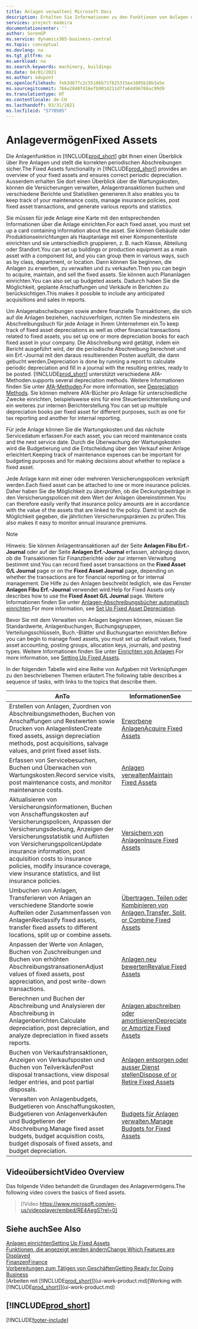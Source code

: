 ```yaml
---
title: Anlagen verwalten| Microsoft Docs
description: Erhalten Sie Informationen zu den Funktionen von Anlagen und eine Übersicht , wie mit Anlagen gearbeitet wird.
services: project-madeira
documentationcenter: ''
author: SorenGP
ms.service: dynamics365-business-central
ms.topic: conceptual
ms.devlang: na
ms.tgt_pltfrm: na
ms.workload: na
ms.search.keywords: machinery, buildings
ms.date: 04/01/2021
ms.author: edupont
ms.openlocfilehash: feb3d677c2c55166b71f825315ee1805b28b3a5e
ms.sourcegitcommit: 766e2840fd16efb901d211d7fa64d96766ac99d9
ms.translationtype: HT
ms.contentlocale: de-CH
ms.lasthandoff: 03/31/2021
ms.locfileid: "5770505"
---
```

# <a name="fixed-assets"></a><span data-ttu-id="1ef3b-103">Anlagevermögen</span><span class="sxs-lookup"><span data-stu-id="1ef3b-103">Fixed Assets</span></span>
<span data-ttu-id="1ef3b-104">Die Anlagenfunktion in [!INCLUDE[prod_short](includes/prod_short.md)] gibt Ihnen einen Überblick über Ihre Anlagen und stellt die korrekten periodischen Abschreibungen sicher.</span><span class="sxs-lookup"><span data-stu-id="1ef3b-104">The Fixed Assets functionality in [!INCLUDE[prod_short](includes/prod_short.md)] provides an overview of your fixed assets and ensures correct periodic depreciation.</span></span> <span data-ttu-id="1ef3b-105">Ausserdem erhalten Sie dort einen Überblick über die Wartungskosten, können die Versicherungen verwalten, Anlagentransaktionen buchen und verschiedene Berichte und Statistiken generieren.</span><span class="sxs-lookup"><span data-stu-id="1ef3b-105">It also enables you to keep track of your maintenance costs, manage insurance policies, post fixed asset transactions, and generate various reports and statistics.</span></span>

<span data-ttu-id="1ef3b-106">Sie müssen für jede Anlage eine Karte mit den entsprechenden Informationen über die Anlage einrichten.</span><span class="sxs-lookup"><span data-stu-id="1ef3b-106">For each fixed asset, you must set up a card containing information about the asset.</span></span> <span data-ttu-id="1ef3b-107">Sie können Gebäude oder Produktionseinrichtungen als Hauptanlage mit einer Komponentenliste einrichten und sie unterschiedlich gruppieren, z. B. nach Klasse, Abteilung oder Standort.</span><span class="sxs-lookup"><span data-stu-id="1ef3b-107">You can set up buildings or production equipment as a main asset with a component list, and you can group them in various ways, such as by class, department, or location.</span></span> <span data-ttu-id="1ef3b-108">Dann können Sie beginnen, die Anlagen zu erwerben, zu verwalten und zu verkaufen.</span><span class="sxs-lookup"><span data-stu-id="1ef3b-108">Then you can begin to acquire, maintain, and sell the fixed assets.</span></span> <span data-ttu-id="1ef3b-109">Sie können auch Plananlagen einrichten.</span><span class="sxs-lookup"><span data-stu-id="1ef3b-109">You can also set up budgeted assets.</span></span> <span data-ttu-id="1ef3b-110">Dadurch haben Sie die Möglichkeit, geplante Anschaffungen und Verkäufe in Berichten zu berücksichtigen.</span><span class="sxs-lookup"><span data-stu-id="1ef3b-110">This makes it possible to include any anticipated acquisitions and sales in reports.</span></span>

<span data-ttu-id="1ef3b-111">Um Anlagenabscheibungen sowie andere finanzielle Transaktionen, die sich auf die Anlagen beziehen, nachzuverfolgen, richten Sie mindestens ein Abschreibungsbuch für jede Anlage in Ihrem Unternehmen ein.</span><span class="sxs-lookup"><span data-stu-id="1ef3b-111">To keep track of fixed asset depreciations as well as other financial transactions related to fixed assets, you set up one or more depreciation books for each fixed asset in your company.</span></span> <span data-ttu-id="1ef3b-112">Die Abschreibung wird getätigt, indem ein Bericht ausgeführt wird, der die periodische Abschreibung berechnet und ein Erf.-Journal mit den daraus resultierenden Posten ausfüllt, die dann gebucht werden.</span><span class="sxs-lookup"><span data-stu-id="1ef3b-112">Depreciation is done by running a report to calculate periodic depreciation and fill in a journal with the resulting entries, ready to be posted.</span></span> [!INCLUDE[prod_short](includes/prod_short.md)] <span data-ttu-id="1ef3b-113">unterstützt verschiedene AfA-Methoden.</span><span class="sxs-lookup"><span data-stu-id="1ef3b-113">supports several depreciation methods.</span></span> <span data-ttu-id="1ef3b-114">Weitere Informationen finden Sie unter [AfA-Methoden](fa-depreciation-methods.md).</span><span class="sxs-lookup"><span data-stu-id="1ef3b-114">For more information, see [Depreciation Methods](fa-depreciation-methods.md).</span></span> <span data-ttu-id="1ef3b-115">Sie können mehrere AfA-Bücher pro Anlage für unterschiedliche Zwecke einrichten, beispielsweise eins für eine Steuerberichterstellung und ein weiteres zur internen Berichterstellung.</span><span class="sxs-lookup"><span data-stu-id="1ef3b-115">You can set up multiple depreciation books per fixed asset for different purposes, such as one for tax reporting and another for internal reporting.</span></span>

<span data-ttu-id="1ef3b-116">Für jede Anlage können Sie die Wartungskosten und das nächste Servicedatum erfassen.</span><span class="sxs-lookup"><span data-stu-id="1ef3b-116">For each asset, you can record maintenance costs and the next service date.</span></span> <span data-ttu-id="1ef3b-117">Durch die Überwachung der Wartungskosten wird die Budgetierung und die Entscheidung über den Verkauf einer Anlage erleichtert.</span><span class="sxs-lookup"><span data-stu-id="1ef3b-117">Keeping track of maintenance expenses can be important for budgeting purposes and for making decisions about whether to replace a fixed asset.</span></span>

<span data-ttu-id="1ef3b-118">Jede Anlage kann mit einer oder mehreren Versicherungspolicen verknüpft werden.</span><span class="sxs-lookup"><span data-stu-id="1ef3b-118">Each fixed asset can be attached to one or more insurance policies.</span></span> <span data-ttu-id="1ef3b-119">Daher haben Sie die Möglichkeit zu überprüfen, ob die Deckungsbeiträge in den Versicherungspolicen mit dem Wert der Anlagen übereinstimmen.</span><span class="sxs-lookup"><span data-stu-id="1ef3b-119">You can therefore easily verify that insurance policy amounts are in accordance with the value of the assets that are linked to the policy.</span></span> <span data-ttu-id="1ef3b-120">Damit ist auch die Möglichkeit gegeben, die jährlichen Versicherungsprämien zu prüfen.</span><span class="sxs-lookup"><span data-stu-id="1ef3b-120">This also makes it easy to monitor annual insurance premiums.</span></span>

> [!NOTE]  
>   <span data-ttu-id="1ef3b-121">Hinweis: Sie können Anlagentransaktionen auf der Seite **Anlagen Fibu Erf.-Journal** oder auf der Seite **Anlagen Erf.-Journal** erfassen, abhängig davon, ob die Transaktionen für Finanzberichte oder zur internen Verwaltung bestimmt sind.</span><span class="sxs-lookup"><span data-stu-id="1ef3b-121">You can record fixed asset transactions on the **Fixed Asset G/L Journal** page or on the **Fixed Asset Journal** page, depending on whether the transactions are for financial reporting or for internal management.</span></span> <span data-ttu-id="1ef3b-122">Die Hilfe zu den Anlagen beschreibt lediglich, wie das Fenster **Anlagen Fibu Erf.-Journal** verwendet wird.</span><span class="sxs-lookup"><span data-stu-id="1ef3b-122">Help for Fixed Assets only describes how to use the **Fixed Asset G/L Journal** page.</span></span> <span data-ttu-id="1ef3b-123">Weitere Informationen finden Sie unter [Anlagen-Abschreibungsbücher automatisch einrichten](fa-how-setup-depreciation.md).</span><span class="sxs-lookup"><span data-stu-id="1ef3b-123">For more information, see [Set Up Fixed Asset Depreciation](fa-how-setup-depreciation.md).</span></span>

<span data-ttu-id="1ef3b-124">Bevor Sie mit dem Verwalten von Anlagen beginnen können, müssen Sie Standardwerte, Anlagenbuchungen,  Buchungsgruppen, Verteilungsschlüsseln, Buch.-Blätter und Buchungsarten einrichten.</span><span class="sxs-lookup"><span data-stu-id="1ef3b-124">Before you can begin to manage fixed assets, you must set up default values, fixed asset accounting, posting groups, allocation keys, journals, and posting types.</span></span> <span data-ttu-id="1ef3b-125">Weitere Informationen finden Sie unter [Einrichten von Anlagen](fa-setup.md).</span><span class="sxs-lookup"><span data-stu-id="1ef3b-125">For more information, see [Setting Up Fixed Assets](fa-setup.md).</span></span>

<span data-ttu-id="1ef3b-126">In der folgenden Tabelle wird eine Reihe von Aufgaben mit Verknüpfungen zu den beschriebenen Themen erläutert.</span><span class="sxs-lookup"><span data-stu-id="1ef3b-126">The following table describes a sequence of tasks, with links to the topics that describe them.</span></span>

| <span data-ttu-id="1ef3b-127">An</span><span class="sxs-lookup"><span data-stu-id="1ef3b-127">To</span></span> | <span data-ttu-id="1ef3b-128">Informationen</span><span class="sxs-lookup"><span data-stu-id="1ef3b-128">See</span></span> |
| --- | --- |
| <span data-ttu-id="1ef3b-129">Erstellen von Anlagen, Zuordnen von Abschreibungsmethoden, Buchen von Anschaffungen und Restwerten sowie Drucken von Anlagenlisten</span><span class="sxs-lookup"><span data-stu-id="1ef3b-129">Create fixed assets, assign depreciation methods, post acquisitions, salvage values, and print fixed asset lists.</span></span> |[<span data-ttu-id="1ef3b-130">Erworbene Anlagen</span><span class="sxs-lookup"><span data-stu-id="1ef3b-130">Acquire Fixed Assets</span></span>](fa-how-acquire.md) |
| <span data-ttu-id="1ef3b-131">Erfassen von Servicebesuchen, Buchen und Überwachen von Wartungskosten.</span><span class="sxs-lookup"><span data-stu-id="1ef3b-131">Record service visits, post maintenance costs, and monitor maintenance costs.</span></span> |[<span data-ttu-id="1ef3b-132">Anlagen verwalten</span><span class="sxs-lookup"><span data-stu-id="1ef3b-132">Maintain Fixed Assets</span></span>](fa-how-maintain.md) |
| <span data-ttu-id="1ef3b-133">Aktualisieren von Versicherungsinformationen, Buchen von Anschaffungskosten auf Versicherungspolicen, Anpassen der Versicherungsdeckung, Anzeigen der Versicherungsstatistik und Auflisten von Versicherungspolicen</span><span class="sxs-lookup"><span data-stu-id="1ef3b-133">Update insurance information, post acquisition costs to insurance policies, modify insurance coverage, view insurance statistics, and list insurance policies.</span></span> |[<span data-ttu-id="1ef3b-134">Versichern von Anlagen</span><span class="sxs-lookup"><span data-stu-id="1ef3b-134">Insure Fixed Assets</span></span>](fa-how-insure.md) |
| <span data-ttu-id="1ef3b-135">Umbuchen von Anlagen, Transferieren von Anlagen an verschiedene Standorte sowie Aufteilen oder Zusammenfassen von Anlagen</span><span class="sxs-lookup"><span data-stu-id="1ef3b-135">Reclassify fixed assets, transfer fixed assets to different locations, split up or combine assets.</span></span> |[<span data-ttu-id="1ef3b-136">Übertragen, Teilen oder Kombinieren von Anlagen.</span><span class="sxs-lookup"><span data-stu-id="1ef3b-136">Transfer, Split, or Combine Fixed Assets</span></span>](fa-how-trans-split-combine.md) |
| <span data-ttu-id="1ef3b-137">Anpassen der Werte von Anlagen, Buchen von Zuschreibungen und Buchen von erhöhten Abschreibungstransationen</span><span class="sxs-lookup"><span data-stu-id="1ef3b-137">Adjust values of fixed assets, post appreciation, and post write-down transactions.</span></span> |[<span data-ttu-id="1ef3b-138">Anlagen neu bewerten</span><span class="sxs-lookup"><span data-stu-id="1ef3b-138">Revalue Fixed Assets</span></span>](fa-how-revalue.md) |
| <span data-ttu-id="1ef3b-139">Berechnen und Buchen der Abschreibung und Analysieren der Abschreibung in Anlagenberichten.</span><span class="sxs-lookup"><span data-stu-id="1ef3b-139">Calculate depreciation, post depreciation, and  analyze depreciation in fixed assets reports.</span></span> |[<span data-ttu-id="1ef3b-140">Anlagen abschreiben oder amortisieren</span><span class="sxs-lookup"><span data-stu-id="1ef3b-140">Depreciate or Amortize Fixed Assets</span></span>](fa-how-depreciate-amortize.md) |
| <span data-ttu-id="1ef3b-141">Buchen von Verkaufstransaktionen, Anzeigen von Verkaufsposten und Buchen von Teilverkäufen</span><span class="sxs-lookup"><span data-stu-id="1ef3b-141">Post disposal transactions, view disposal ledger entries, and post partial disposals.</span></span> |[<span data-ttu-id="1ef3b-142">Anlagen entsorgen oder ausser Dienst stellen</span><span class="sxs-lookup"><span data-stu-id="1ef3b-142">Dispose of or Retire Fixed Assets</span></span>](fa-how-dispose-retire.md) |
| <span data-ttu-id="1ef3b-143">Verwalten von Anlagenbudgets, Budgetieren von Anschaffungskosten, Budgetieren von Anlagenverkäufen und Budgetieren der Abschreibung.</span><span class="sxs-lookup"><span data-stu-id="1ef3b-143">Manage fixed asset budgets, budget acquisition costs, budget disposals of fixed assets, and budget depreciation.</span></span> |[<span data-ttu-id="1ef3b-144">Budgets für Anlagen verwalten.</span><span class="sxs-lookup"><span data-stu-id="1ef3b-144">Manage Budgets for Fixed Assets</span></span>](fa-how-manage-budgets.md) |

## <a name="video-overview"></a><span data-ttu-id="1ef3b-145">Videoübersicht</span><span class="sxs-lookup"><span data-stu-id="1ef3b-145">Video Overview</span></span>
<span data-ttu-id="1ef3b-146">Das folgende Video behandelt die Grundlagen des Anlagevermögens.</span><span class="sxs-lookup"><span data-stu-id="1ef3b-146">The following video covers the basics of fixed assets.</span></span>

> [!Video https://www.microsoft.com/en-us/videoplayer/embed/RE4AegS?rel=0]

## <a name="see-also"></a><span data-ttu-id="1ef3b-147">Siehe auch</span><span class="sxs-lookup"><span data-stu-id="1ef3b-147">See Also</span></span>
[<span data-ttu-id="1ef3b-148">Anlagen einrichten</span><span class="sxs-lookup"><span data-stu-id="1ef3b-148">Setting Up Fixed Assets</span></span>](fa-setup.md)  
[<span data-ttu-id="1ef3b-149">Funktionen, die angezeigt werden ändern</span><span class="sxs-lookup"><span data-stu-id="1ef3b-149">Change Which Features are Displayed</span></span>](ui-experiences.md)  
[<span data-ttu-id="1ef3b-150">Finanzen</span><span class="sxs-lookup"><span data-stu-id="1ef3b-150">Finance</span></span>](finance.md)  
[<span data-ttu-id="1ef3b-151">Vorbereitungen zum Tätigen von Geschäften</span><span class="sxs-lookup"><span data-stu-id="1ef3b-151">Getting Ready for Doing Business</span></span>](ui-get-ready-business.md)  
<span data-ttu-id="1ef3b-152">[Arbeiten mit [!INCLUDE[prod_short](includes/prod_short.md)]](ui-work-product.md)</span><span class="sxs-lookup"><span data-stu-id="1ef3b-152">[Working with [!INCLUDE[prod_short](includes/prod_short.md)]](ui-work-product.md)</span></span>

## [!INCLUDE[prod_short](includes/free_trial_md.md)]  
 


[!INCLUDE[footer-include](includes/footer-banner.md)]